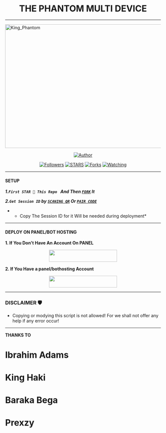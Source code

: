 <h1 align="center"> THE PHANTOM MULTI DEVICE </h1>
<p align="center">  

***
</p>
    <img alt="King_Phantom" width="550" height="400" src="https://files.catbox.moe/5zxe1k.jpg">
<p align="center">
<p align="center">
<a href="https://github.com/Phantom-kin/King_Phantom"><img title="Author" src="https://img.shields.io/badge/King_Phantom-blue?style=for-the-badge&logo=github"></a>
<p/>
<p align="center">
<a href="https://github.com/boru-to?tab=followers"><img title="Followers" src="https://img.shields.io/github/followers/Phantom-kin?label=Followers&style=social"></a>
<a href="https://github.com/Phantom-kin/King_Phantom/stargazers/"><img title="STARS" src="https://img.shields.io/github/stars/Phantom-kin/King_Phantom?&style=social"></a>
<a href="https://github.com/Phantom-kin/King_Phantom/network/members"><img title="Forks" src="https://img.shields.io/github/forks/Phantom-kin/King_Phantom?style=social"></a>
<a href="https://github.com/Phantom-kin/King_Phantom/watchers"><img title="Watching" src="https://img.shields.io/github/watchers/Phantom-kin/King_Phantom?label=Watching&style=social"></a>
  
***

#### SETUP 

***1.`First STAR 🌟 This Repo ` And Then [`FORK`](https://github.com/Phantom-kin/King_Phantom/fork) It***

***2.`Get Session ID` by [`SCANING QR`](https://king-phantom-tou3.onrender.com/wasiqr) Or [`PAIR CODE`](https://king-phantom-tou3.onrender.com/pair)***

* - Copy The Session ID for it Will be needed during deployment*

***

#### DEPLOY ON PANEL/BOT HOSTING 
**1. If You Don't Have An Account On PANEL**
    <br>
<p align="center"><a href="https://signup.bothosting.com">
 <img src="https://img.shields.io/badge/Create%20Account%20Now-blue?style=for-the-badge&logo=bothosting" width="220" height="38.45"/></a></p>

**2. If You Have a panel/bothosting Account**
    <br>
<p align="center"><a href="https://dashboard.bothosting.com/new?template=https://github.com/Phantom-kin/KING_PHANTOM"> <img src="https://img.shields.io/badge/DEPLOY%20NOW-blue?style=for-the-badge&logo=bothosting" width="220" height="38.45"/></a></p>


***


### DISCLAIMER 🛡 
- Copying or modying this script is not allowed! For we shall not offer any help if any error occur!

***

 **THANKS TO**
 
 # Ibrahim Adams 
 # King Haki
 # Baraka Bega 
 # Prexzy
